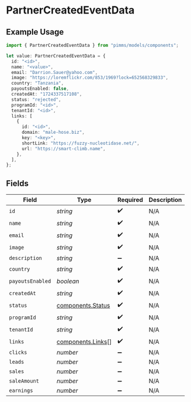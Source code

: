 # PartnerCreatedEventData

## Example Usage

```typescript
import { PartnerCreatedEventData } from "pimms/models/components";

let value: PartnerCreatedEventData = {
  id: "<id>",
  name: "<value>",
  email: "Darrion.Sauer@yahoo.com",
  image: "https://loremflickr.com/853/1969?lock=652568329833",
  country: "Tanzania",
  payoutsEnabled: false,
  createdAt: "1724337517108",
  status: "rejected",
  programId: "<id>",
  tenantId: "<id>",
  links: [
    {
      id: "<id>",
      domain: "male-hose.biz",
      key: "<key>",
      shortLink: "https://fuzzy-nucleotidase.net/",
      url: "https://smart-climb.name",
    },
  ],
};
```

## Fields

| Field                                                  | Type                                                   | Required                                               | Description                                            |
| ------------------------------------------------------ | ------------------------------------------------------ | ------------------------------------------------------ | ------------------------------------------------------ |
| `id`                                                   | *string*                                               | :heavy_check_mark:                                     | N/A                                                    |
| `name`                                                 | *string*                                               | :heavy_check_mark:                                     | N/A                                                    |
| `email`                                                | *string*                                               | :heavy_check_mark:                                     | N/A                                                    |
| `image`                                                | *string*                                               | :heavy_check_mark:                                     | N/A                                                    |
| `description`                                          | *string*                                               | :heavy_minus_sign:                                     | N/A                                                    |
| `country`                                              | *string*                                               | :heavy_check_mark:                                     | N/A                                                    |
| `payoutsEnabled`                                       | *boolean*                                              | :heavy_check_mark:                                     | N/A                                                    |
| `createdAt`                                            | *string*                                               | :heavy_check_mark:                                     | N/A                                                    |
| `status`                                               | [components.Status](../../models/components/status.md) | :heavy_check_mark:                                     | N/A                                                    |
| `programId`                                            | *string*                                               | :heavy_check_mark:                                     | N/A                                                    |
| `tenantId`                                             | *string*                                               | :heavy_check_mark:                                     | N/A                                                    |
| `links`                                                | [components.Links](../../models/components/links.md)[] | :heavy_check_mark:                                     | N/A                                                    |
| `clicks`                                               | *number*                                               | :heavy_minus_sign:                                     | N/A                                                    |
| `leads`                                                | *number*                                               | :heavy_minus_sign:                                     | N/A                                                    |
| `sales`                                                | *number*                                               | :heavy_minus_sign:                                     | N/A                                                    |
| `saleAmount`                                           | *number*                                               | :heavy_minus_sign:                                     | N/A                                                    |
| `earnings`                                             | *number*                                               | :heavy_minus_sign:                                     | N/A                                                    |